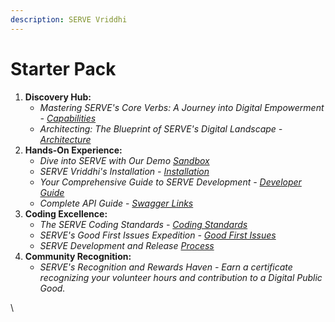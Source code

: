 ```yaml
---
description: SERVE Vriddhi
---
```


# Starter Pack

1. **Discovery Hub:**
   * _Mastering SERVE's Core Verbs: A Journey into Digital Empowerment -_ [_Capabilities_](../explore/capabilities/)
   * _Architecting: The Blueprint of SERVE's Digital Landscape -_ [_Architecture_](../explore/architecture/)
2. **Hands-On Experience:**
   * _Dive into SERVE with Our Demo_ [_Sandbox_](../explore/demo-sandbox.md)
   * _SERVE Vriddhi's Installation -_ [_Installation_](../use/installing-serve-vriddhi/)
   * _Your Comprehensive Guide to SERVE Development -_ [_Developer Guide_](../explore/product-and-developer-guide/)
   * _Complete API Guide_ - [_Swagger Links_](../api-reference/swagger-links.md)
3. **Coding Excellence:**
   * _The SERVE Coding Standards -_ [_Coding Standards_](https://docs.google.com/document/d/1aoj6cSgQ5uziLqsvG4oGzh3bhNHh5khe4pk_lGh10BU/edit)
   * _SERVE's Good First Issues Expedition -_ [_Good First Issues_](backlog.md)
   * _SERVE Development and Release_ [_Process_](development-and-release-process.md)
4. **Community Recognition:**
   * _SERVE's Recognition and Rewards Haven - Earn a certificate recognizing your volunteer hours and contribution to a Digital Public Good._

\
